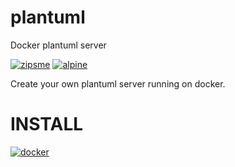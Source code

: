 # plantuml 
Docker plantuml server 

[![zipsme](https://img.shields.io/static/v1?label=based_on&message=plantuml&color=blue)](link=https://plantuml.com/fr/,float="left") 
[![alpine](https://img.shields.io/static/v1?label=using&message=plantuml-server&color=orange)](link=https://github.com/plantuml/plantuml-server,float="left") 

Create your own plantuml server running on docker. 
 
# INSTALL 
[![docker](https://img.shields.io/static/v1?label=docker&message=plantuml&color=green)](link=https://registry.hub.docker.com/r/goodlinux/plantuml,float="left") 
 
